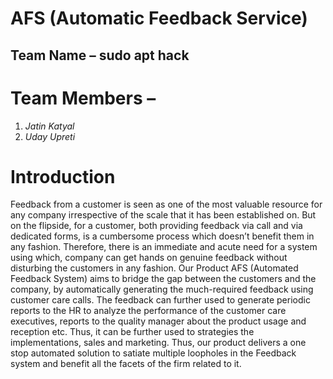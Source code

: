 # AFS (Automatic Feedback Service)

## Team Name – sudo apt hack

# Team Members –

1. _Jatin Katyal_
2. _Uday Upreti_

# Introduction

Feedback from a customer is seen as one of the most valuable resource
for any company irrespective of the scale that it has been established
on. But on the flipside, for a customer, both providing feedback via call
and via dedicated forms, is a cumbersome process which doesn’t
benefit them in any fashion. Therefore, there is an immediate and
acute need for a system using which, company can get hands on
genuine feedback without disturbing the customers in any fashion.
Our Product AFS (Automated Feedback System) aims to bridge the gap
between the customers and the company, by automatically generating
the much-required feedback using customer care calls. The feedback
can further used to generate periodic reports to the HR to analyze the
performance of the customer care executives, reports to the quality
manager about the product usage and reception etc. Thus, it can be
further used to strategies the implementations, sales and marketing.
Thus, our product delivers a one stop automated solution to satiate
multiple loopholes in the Feedback system and benefit all the facets of
the firm related to it.


